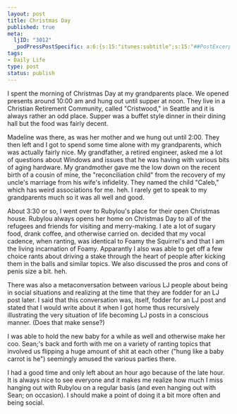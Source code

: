 ```yaml
--- 
layout: post
title: Christmas Day
published: true
meta: 
  ljID: "3012"
  _podPressPostSpecific: a:6:{s:15:"itunes:subtitle";s:15:"##PostExcerpt##";s:14:"itunes:summary";s:15:"##PostExcerpt##";s:15:"itunes:keywords";s:17:"##WordPressCats##";s:13:"itunes:author";s:10:"##Global##";s:15:"itunes:explicit";s:2:"No";s:12:"itunes:block";s:2:"No";}
tags: 
- Daily Life
type: post
status: publish
---
```

I spent the morning of Christmas Day at my grandparents place. We opened presents around 10:00 am and hung out until supper at noon. They live in a Christian Retirement Community, called "Cristwood," in Seattle and it is always rather an odd place. Supper was a buffet style dinner in their dining hall but the food was fairly decent. 

Madeline was there, as was her mother and we hung out until 2:00. They then left and I got to spend some time alone with my grandparents, which was actually fairly nice. My grandfather, a retired engineer, asked me a lot of questions about Windows and issues that he was having with various bits of aging hardware. My grandmother gave me the low down on the recent birth of a cousin of mine, the "reconciliation child" from the recovery of my uncle&apos;s marriage from his wife&apos;s infidelity. They named the child "Caleb," which has weird associations for me. heh. I rarely get to speak to my grandparents much so it was all well and good. 

About 3:30 or so, I went over to Rubylou&apos;s place  for their open Christmas house. Rubylou always opens her home on Christmas Day to all of the refugees and friends for visiting and merry-making. I ate a lot of sugary food, drank coffee, and otherwise carried on. <lj user="drakemonger"> decided that my vocal cadence, when ranting, was identical to Foamy the Squirrel&apos;s and that I am the living incarnation of Foamy. Apparantly I also was able to get off a few choice rants about driving a stake through the heart of people after kicking them in the balls and similar topics. We also discussed the pros and cons of penis size a bit. heh.

There was also a metaconversation between various LJ people about being in social situations and realizing at the time that they are fodder for an LJ post later. I said that this conversation was, itself, fodder for an LJ post and stated that I would write about it when I got home thus recursively illustrating the very situation of life becoming LJ posts in a conscious manner. (Does that make sense?)

I was able to hold the new baby for a while as well and otherwise make her coo. Sean;&apos;s back and forth with me on a variety of ranting topics that involved us flipping a huge amount of shit at each other ("hung like a baby carrot is he") seemingly amused the various parties there.

I had a good time and only left about an hour ago because of the late hour. It is always nice to see everyone and it makes me realize how much I miss hanging out with Rubylou on a regular basis (and even hanging out with Sean; on occasion). I should make a point of doing it a bit more often and being social.
